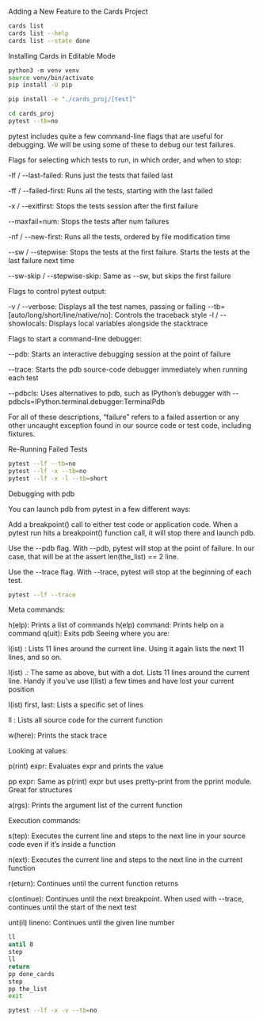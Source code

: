 

Adding a New Feature to the Cards Project


```bash
cards list
cards list --help
cards list --state done
```


Installing Cards in Editable Mode

```bash
​​python3​​ ​​-m​​ ​​venv​​ ​​venv
source venv/bin/activate
pip install -U pip

pip install -e "./cards_proj/[test]"

cd cards_proj
pytest --tb=no

```

pytest includes quite a few command-line flags that are useful for debugging. We will be using some of these to debug our test failures.

Flags for selecting which tests to run, in which order, and when to stop:

-lf / --last-failed: Runs just the tests that failed last

-ff / --failed-first: Runs all the tests, starting with the last failed

-x / --exitfirst: Stops the tests session after the first failure

--maxfail=num: Stops the tests after num failures

-nf / --new-first: Runs all the tests, ordered by file modification time

--sw / --stepwise: Stops the tests at the first failure. Starts the tests at the last failure next time

--sw-skip / --stepwise-skip: Same as --sw, but skips the first failure



Flags to control pytest output:

-v / --verbose: Displays all the test names, passing or failing
--tb=[auto/long/short/line/native/no]: Controls the traceback style
-l / --showlocals: Displays local variables alongside the stacktrace


Flags to start a command-line debugger:

--pdb: Starts an interactive debugging session at the point of failure

--trace: Starts the pdb source-code debugger immediately when running each test

--pdbcls: Uses alternatives to pdb, such as IPython’s debugger with --pdbcls=IPython.terminal.debugger:TerminalPdb

For all of these descriptions, “failure” refers to a failed assertion or any other uncaught exception found in our source code or test code, including fixtures.


Re-Running Failed Tests

```bash
pytest --lf --tb=no
pytest --lf -x --tb=no
pytest --lf -x -l --tb=short
```


Debugging with pdb


You can launch pdb from pytest in a few different ways:

Add a breakpoint() call to either test code or application code. When a pytest run hits a breakpoint() function call, it will stop there and launch pdb.

Use the --pdb flag. With --pdb, pytest will stop at the point of failure. In our case, that will be at the assert len(the_list) == 2 line.

Use the --trace flag. With --trace, pytest will stop at the beginning of each test.

```bash
pytest --lf --trace
```

Meta commands:

h(elp): Prints a list of commands
h(elp) command: Prints help on a command
q(uit): Exits pdb
Seeing where you are:

l(ist) : Lists 11 lines around the current line. Using it again lists the next 11 lines, and so on.

l(ist) .: The same as above, but with a dot. Lists 11 lines around the current line. Handy if you’ve use l(list) a few times and have lost your current position

l(ist) first, last: Lists a specific set of lines

ll : Lists all source code for the current function

w(here): Prints the stack trace

Looking at values:

p(rint) expr: Evaluates expr and prints the value

pp expr: Same as p(rint) expr but uses pretty-print from the pprint module. Great for structures

a(rgs): Prints the argument list of the current function

Execution commands:

s(tep): Executes the current line and steps to the next line in your source code even if it’s inside a function

n(ext): Executes the current line and steps to the next line in the current function

r(eturn): Continues until the current function returns

c(ontinue): Continues until the next breakpoint. When used with --trace, continues until the start of the next test

unt(il) lineno: Continues until the given line number

```bash
ll
until 8
step
ll
return
pp done_cards
step
pp the_list
exit
```

```bash
pytest --lf -x -v --tb=no
```